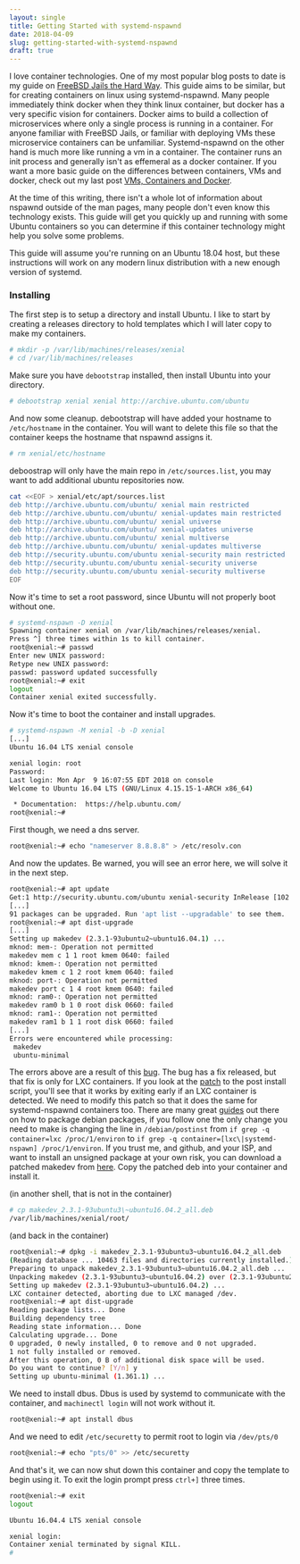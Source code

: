 ```yaml
---
layout: single
title: Getting Started with systemd-nspawnd
date: 2018-04-09
slug: getting-started-with-systemd-nspawnd
draft: true
---
```


I love container technologies. One of my most popular blog posts to date is my
  guide on [FreeBSD Jails the Hard Way](/freebsd-jails-the-hard-way/). This
  guide aims to be similar, but for creating containers on linux using
  systemd-nspawnd. Many people immediately think docker when they think linux
  container, but docker has a very specific vision for containers. Docker aims
  to build a collection of microservices where only a single process is running
  in a container. For anyone familiar with FreeBSD Jails, or familiar with
  deploying VMs these microservice containers can be unfamiliar. Systemd-nspawnd
  on the other hand is much more like running a vm in a container. The container
  runs an init process and generally isn't as effemeral as a docker container.
  If you want a more basic guide on the differences between containers, VMs and
  docker, check out my last post [VMs, Containers and
  Docker](/vms-containers-and-docker/).

  At the time of this writing, there isn't a whole lot of information about
  nspawnd outside of the man pages, many people don't even know this technology
  exists. This guide will get you quickly up and running with some Ubuntu
  containers so you can determine if this container technology might help you
  solve some problems.

This guide will assume you're running on an Ubuntu 18.04 host, but these
instructions will work on any modern linux distribution with a new enough
version of systemd.

### Installing

The first step is to setup a directory and install Ubuntu. I like to start by
creating a releases directory to hold templates which I will later copy to make
my containers.

```bash
# mkdir -p /var/lib/machines/releases/xenial
# cd /var/lib/machines/releases
```

Make sure you have `debootstrap` installed, then install Ubuntu into your
directory.

```bash
# debootstrap xenial xenial http://archive.ubuntu.com/ubuntu
```

And now some cleanup. debootstrap will have added your hostname to
`/etc/hostname` in the container. You will want to delete this file so that the
container keeps the hostname that nspawnd assigns it.

```bash
# rm xenial/etc/hostname
```

deboostrap will only have the main repo in `/etc/sources.list`, you may want to
add additional ubuntu repositories now.

```bash
cat <<EOF > xenial/etc/apt/sources.list
deb http://archive.ubuntu.com/ubuntu/ xenial main restricted
deb http://archive.ubuntu.com/ubuntu/ xenial-updates main restricted
deb http://archive.ubuntu.com/ubuntu/ xenial universe
deb http://archive.ubuntu.com/ubuntu/ xenial-updates universe
deb http://archive.ubuntu.com/ubuntu/ xenial multiverse
deb http://archive.ubuntu.com/ubuntu/ xenial-updates multiverse
deb http://security.ubuntu.com/ubuntu xenial-security main restricted
deb http://security.ubuntu.com/ubuntu xenial-security universe
deb http://security.ubuntu.com/ubuntu xenial-security multiverse
EOF
```

Now it's time to set a root password, since Ubuntu will not properly boot
without one.

```bash
# systemd-nspawn -D xenial
Spawning container xenial on /var/lib/machines/releases/xenial.
Press ^] three times within 1s to kill container.
root@xenial:~# passwd
Enter new UNIX password: 
Retype new UNIX password: 
passwd: password updated successfully
root@xenial:~# exit
logout
Container xenial exited successfully.
```

Now it's time to boot the container and install upgrades.

```bash
# systemd-nspawn -M xenial -b -D xenial
[...]
Ubuntu 16.04 LTS xenial console

xenial login: root
Password: 
Last login: Mon Apr  9 16:07:55 EDT 2018 on console
Welcome to Ubuntu 16.04 LTS (GNU/Linux 4.15.15-1-ARCH x86_64)

 * Documentation:  https://help.ubuntu.com/
root@xenial:~#
```

First though, we need a dns server.

```bash
root@xenial:~# echo "nameserver 8.8.8.8" > /etc/resolv.con
```

And now the updates. Be warned, you will see an error here, we will solve it in
the next step.

```bash
root@xenial:~# apt update
Get:1 http://security.ubuntu.com/ubuntu xenial-security InRelease [102 kB]
[...]
91 packages can be upgraded. Run 'apt list --upgradable' to see them.
root@xenial:~# apt dist-upgrade
[...]
Setting up makedev (2.3.1-93ubuntu2~ubuntu16.04.1) ...
mknod: mem-: Operation not permitted
makedev mem c 1 1 root kmem 0640: failed
mknod: kmem-: Operation not permitted
makedev kmem c 1 2 root kmem 0640: failed
mknod: port-: Operation not permitted
makedev port c 1 4 root kmem 0640: failed
mknod: ram0-: Operation not permitted
makedev ram0 b 1 0 root disk 0660: failed
mknod: ram1-: Operation not permitted
makedev ram1 b 1 1 root disk 0660: failed
[...]
Errors were encountered while processing:
 makedev
 ubuntu-minimal
```

The errors above are a result of this
[bug](https://bugs.launchpad.net/ubuntu/+source/makedev/+bug/1675163). The bug
has a fix released, but that fix is only for LXC containers. If you look at the
[patch](http://launchpadlibrarian.net/312139838/makedev_2.3.1-93ubuntu1_2.3.1-93ubuntu2~ubuntu16.04.1.diff.gz)
to the post install script, you'll see that it works by exiting early if an LXC
container is detected. We need to modify this patch so that it does the same for
systemd-nspawnd containers too. There are many great
[guides](https://raphaelhertzog.com/2011/07/04/how-to-prepare-patches-for-debian-packages/) out there on how to
package debian packages, if you follow one the only change you need to make is
changing the line in `/debian/postinst` from `if grep -q container=lxc
/proc/1/environ` to `if grep -q container=[lxc\|systemd-nspawn]
/proc/1/environ`. If you trust me, and github, and your ISP, and want to install
an unsigned package at your own risk, you can download a patched makedev from
[here](todo-link). Copy the patched deb into your container and install it.

(in another shell, that is not in the container)
```bash
# cp makedev_2.3.1-93ubuntu3\~ubuntu16.04.2_all.deb
/var/lib/machines/xenial/root/
```

(and back in the container)
```bash
root@xenial:~# dpkg -i makedev_2.3.1-93ubuntu3~ubuntu16.04.2_all.deb 
(Reading database ... 10463 files and directories currently installed.)
Preparing to unpack makedev_2.3.1-93ubuntu3~ubuntu16.04.2_all.deb ...
Unpacking makedev (2.3.1-93ubuntu3~ubuntu16.04.2) over (2.3.1-93ubuntu2~ubuntu16.04.1) ...
Setting up makedev (2.3.1-93ubuntu3~ubuntu16.04.2) ...
LXC container detected, aborting due to LXC managed /dev.
root@xenial:~# apt dist-upgrade
Reading package lists... Done
Building dependency tree       
Reading state information... Done
Calculating upgrade... Done
0 upgraded, 0 newly installed, 0 to remove and 0 not upgraded.
1 not fully installed or removed.
After this operation, 0 B of additional disk space will be used.
Do you want to continue? [Y/n] y
Setting up ubuntu-minimal (1.361.1) ...
```

We need to install dbus. Dbus is used by systemd to communicate with the container, and `machinectl login` will
not work without it.

```bash
root@xenial:~# apt install dbus
```

And we need to edit `/etc/securetty` to permit root to login via `/dev/pts/0`

```bash
root@xenial:~# echo "pts/0" >> /etc/securetty
```

And that's it, we can now shut down this container and copy the template to
begin using it. To exit the login prompt press `ctrl+]` three times.


```bash
root@xenial:~# exit
logout

Ubuntu 16.04.4 LTS xenial console

xenial login:   
Container xenial terminated by signal KILL.
#
```
